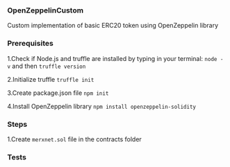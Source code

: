 ### OpenZeppelinCustom
Custom implementation of basic ERC20 token using OpenZeppelin library

### Prerequisites
1.Check if Node.js and truffle are installed by typing in your terminal: `node -v` and then `truffle version`

2.Initialize truffle `truffle init`

3.Create package.json file `npm init`

4.Install OpenZeppelin library `npm install openzeppelin-solidity`

### Steps

1.Create `merxnet.sol` file in the contracts folder 


### Tests
